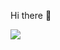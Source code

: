Hi there 👋

![](https://github-readme-stats.vercel.app/api?username=Yi-Tseng&count_private=true&show_icons=true&theme=tokyonight)
